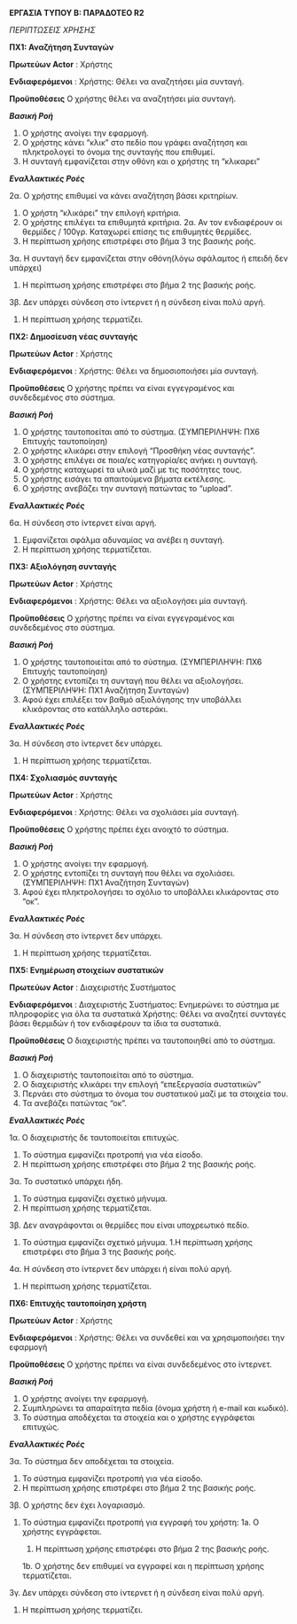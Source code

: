 **ΕΡΓΑΣΙΑ ΤΥΠΟΥ Β: ΠΑΡΑΔΟΤΕΟ R2**

*ΠΕΡΙΠΤΩΣΕΙΣ ΧΡΗΣΗΣ*

**ΠΧ1: Αναζήτηση Συνταγών**   

**Πρωτεύων Actor** : Χρήστης

**Ενδιαφερόμενοι** : 
Χρήστης: Θέλει να αναζητήσει μία συνταγή.

**Προϋποθέσεις**
Ο χρήστης θέλει να αναζητήσει μία συνταγή.

_**Βασική Ροή**_
1. Ο χρήστης ανοίγει την εφαρμογή.
1. Ο χρήστης κάνει “κλικ” στο πεδίο που γράφει αναζήτηση και πληκτρολογεί το όνομα της συνταγής που επιθυμεί.
1.  Η συνταγή εμφανίζεται στην οθόνη και ο χρήστης τη “κλικαρει”

***Εναλλακτικές Ροές***

2α. Ο χρήστης επιθυμεί να κάνει αναζήτηση βάσει κριτηρίων.
1. Ο χρήστη “κλικάρει” την επιλογή κριτήρια.
1. Ο χρήστης επιλέγει τα επιθυμητά κριτήρια.
2α. Αν τον ενδιαφέρουν οι θερμίδες / 100γρ. Καταχωρεί επίσης τις επιθυμητές θερμίδες.
1. Η περίπτωση χρήσης επιστρέφει στο βήμα 3 της βασικής ροής.

3α. Η συνταγή δεν εμφανίζεται στην οθόνη(λόγω σφάλαμτος ή επειδή δεν υπάρχει)
1. Η περίπτωση χρήσης επιστρέφει στο βήμα 2 της βασικής ροής.

3β. Δεν υπάρχει σύνδεση στο ίντερνετ ή η σύνδεση είναι πολύ αργή.
1. Η περίπτωση χρήσης τερματίζει.

**ΠΧ2: Δημοσίευση νέας συνταγής**

**Πρωτεύων Actor** : Χρήστης

**Ενδιαφερόμενοι** : 
Χρήστης: Θέλει να δημοσιοποιήσει μία συνταγή.

**Προϋποθέσεις**
Ο χρήστης πρέπει να είναι εγγεγραμένος και συνδεδεμένος στο σύστημα.

***Βασική Ροή***
1. Ο χρήστης ταυτοποείται από το σύστημα.
  (ΣΥΜΠΕΡΙΛΗΨΗ: ΠΧ6 Επιτυχής ταυτοποίηση)
1. Ο χρήστης κλικάρει στην επιλογή “Προσθήκη νέας συνταγής”.
1. Ο χρήστης επιλέγει σε ποια/ες κατηγορία/ες ανήκει η συνταγή.
1. Ο χρήστης καταχωρεί τα υλικά μαζί με τις ποσότητες τους.
1. Ο χρήστης εισάγει τα απαιτούμενα βήματα εκτέλεσης.
1. Ο χρήστης ανεβάζει την συνταγή πατώντας το “upload”.

***Εναλλακτικές Ροές***

6α. Η σύνδεση στο ίντερνετ είναι αργή.
1. Εμφανίζεται σφάλμα αδυναμίας να ανέβει η συνταγή.
1. Η περίπτωση χρήσης τερματίζεται.

**ΠΧ3: Αξιολόγηση συνταγής**

**Πρωτεύων Actor** : Χρήστης

**Ενδιαφερόμενοι** : 
Χρήστης: Θέλει να αξιολογήσει μία συνταγή.

**Προϋποθέσεις**
Ο χρήστης πρέπει να είναι εγγεγραμένος και συνδεδεμένος στο σύστημα.

***Βασική Ροή***
1. Ο χρήστης ταυτοποιείται από το σύστημα.
    (ΣΥΜΠΕΡΙΛΗΨΗ: ΠΧ6 Επιτυχής ταυτοποίηση)
1. Ο χρήστης εντοπίζει  τη συνταγή που θέλει να αξιολογήσει.
    (ΣΥΜΠΕΡΙΛΗΨΗ: ΠΧ1 Αναζήτηση Συνταγών)
1. Αφού έχει επιλέξει τον βαθμό αξιολόγησης την υποβάλλει κλικάροντας στο κατάλληλο αστεράκι.

***Εναλλακτικές Ροές***

3α. Η σύνδεση στο ίντερνετ δεν υπάρχει.
1. Η περίπτωση χρήσης τερματίζεται.

**ΠΧ4: Σχολιασμός συνταγής**

**Πρωτεύων Actor** : Χρήστης

**Ενδιαφερόμενοι** : 
Χρήστης: Θέλει να σχολιάσει μία συνταγή.

**Προϋποθέσεις**
Ο χρήστης πρέπει έχει ανοιχτό το σύστημα.

***Βασική Ροή***
1. Ο χρήστης ανοίγει την εφαρμογή.
1. Ο χρήστης εντοπίζει  τη συνταγή που θέλει να σχολιάσει.
    (ΣΥΜΠΕΡΙΛΗΨΗ: ΠΧ1 Αναζήτηση Συνταγών)
1. Αφού έχει πληκτρολογήσει το σχόλιο το υποβάλλει κλικάροντας στο “οκ”.

***Εναλλακτικές Ροές***

3α. Η σύνδεση στο ίντερνετ δεν υπάρχει.
1. Η περίπτωση χρήσης τερματίζεται.

**ΠΧ5: Ενημέρωση στοιχείων συστατικών**

**Πρωτεύων Actor** : Διαχειριστής Συστήματος

**Ενδιαφερόμενοι** : 
Διαχειριστής Συστήματος: Ενημερώνει το σύστημα με πληροφορίες για όλα τα συστατικά
Χρήστης: Θέλει να αναζητεί συνταγές βάσει θερμιδών ή τον ενδιαφέρουν τα ίδια τα συστατικά.

**Προϋποθέσεις**
Ο διαχειριστής πρέπει να ταυτοποιηθεί από το σύστημα.

***Βασική Ροή***
1. Ο διαχειριστής ταυτοποιείται από το σύστημα.
1. Ο διαχειριστής κλικάρει την επιλογή “επεξεργασία συστατικών”
1. Περνάει στο σύστημα το όνομα του συστατικού μαζί με τα στοιχεία του.
1. Τα ανεβάζει πατώντας “οκ”.

***Εναλλακτικές Ροές***

1α. Ο διαχειριστής δε ταυτοποιείται επιτυχώς.
1. Το σύστημα εμφανίζει προτροπή για νέα είσοδο.
1. Η περίπτωση χρήσης επιστρέφει στο βήμα 2 της βασικής ροής.

3α. Το συστατικό υπάρχει ήδη.
1. Το σύστημα εμφανίζει σχετικό μήνυμα.
1. Η περίπτωση χρήσης τερματίζεται.

3β. Δεν αναγράφονται οι θερμίδες που είναι υποχρεωτικό πεδίο.
1. Το σύστημα εμφανίζει σχετικό μήνυμα.
1.Η περίπτωση χρήσης επιστρέφει στο βήμα 3 της βασικής ροής.

4α. Η σύνδεση στο ίντερνετ δεν υπάρχει ή είναι πολύ αργή.
1. Η περίπτωση χρήσης τερματίζεται.

**ΠΧ6: Επιτυχής ταυτοποίηση χρήστη**

**Πρωτεύων Actor** : Χρήστης

**Ενδιαφερόμενοι** : 
Χρήστης: Θέλει να συνδεθεί και να χρησιμοποιήσει την εφαρμογή

**Προϋποθέσεις**
Ο χρήστης πρέπει να είναι συνδεδεμένος στο ίντερνετ.

***Βασική Ροή***
1. Ο χρήστης ανοίγει την εφαρμογή.
1. Συμπληρώνει τα απαραίτητα πεδία (όνομα χρήστη ή e-mail και κωδικό).
1. Το σύστημα αποδέχεται τα στοιχεία και ο χρήστης εγγράφεται επιτυχώς.


***Εναλλακτικές Ροές***

3α. Το σύστημα δεν αποδέχεται τα στοιχεία.
1. Το σύστημα εμφανίζει προτροπή για νέα είσοδο.
1. Η περίπτωση χρήσης επιστρέφει στο βήμα 2 της βασικής ροής.

3β. Ο χρήστης δεν έχει λογαριασμό.
1. Το σύστημα εμφανίζει προτροπή για εγγραφή του χρήστη:
   1a. Ο χρήστης εγγράφεται.
     1. Η περίπτωση χρήσης επιστρέφει στο βήμα 2 της βασικής ροής.
 
    1b. Ο χρήστης δεν επιθυμεί να εγγραφεί και η περίπτωση χρήσης τερματίζεται.

3γ. Δεν υπάρχει σύνδεση στο ίντερνετ ή η σύνδεση είναι πολύ αργή.
1. Η περίπτωση χρήσης τερματίζει.
